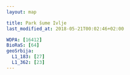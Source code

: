 ```yaml
---
layout: map

title: Park šume Ivlje
last_modified_at: 2018-05-21T00:02:46+02:00

WDPA: [16412]
BioRaS: [64]
geoSrbija:
  L1_183: [27]
  L1_362: [23]
---
```


